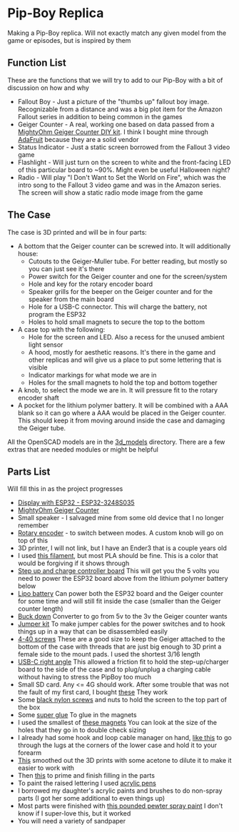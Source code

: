 # Pip-Boy Replica
Making a Pip-Boy replica. Will not exactly match any given model from the game or episodes, but is inspired by them

## Function List
These are the functions that we will try to add to our Pip-Boy with a bit of discussion on how and why
* Fallout Boy - Just a picture of the "thumbs up" fallout boy image. Recognizable from a distance and was a big plot item for the Amazon Fallout series in addition to being common in the games
* Geiger Counter - A real, working one based on data passed from a [MightyOhm Geiger Counter DIY kit](https://mightyohm.com/blog/products/geiger-counter/). I think I bought mine through [AdaFruit](https://www.adafruit.com/product/483) because they are a solid vendor
* Status Indicator - Just a static screen borrowed from the Fallout 3 video game
* Flashlight - Will just turn on the screen to white and the front-facing LED of this particular board to ~90%. Might even be useful Halloween night?
* Radio - Will play "I Don't Want to Set the World on Fire", which was the intro song to the Fallout 3 video game and was in the Amazon series. The screen will show a static radio mode image from the game

## The Case
The case is 3D printed and will be in four parts:
* A bottom that the Geiger counter can be screwed into. It will additionally house:
  - Cutouts to the Geiger-Muller tube. For better reading, but mostly so you can just see it's there
  - Power switch for the Geiger counter and one for the screen/system
  - Hole and key for the rotary encoder board
  - Speaker grills for the beeper on the Geiger counter and for the speaker from the main board
  - Hole for a USB-C connector. This will charge the battery, not program the ESP32
  - Holes to hold small magnets to secure the top to the bottom
* A case top with the following:
  - Hole for the screen and LED. Also a recess for the unused ambient light sensor
  - A hood, mostly for aesthetic reasons. It's there in the game and other replicas and will give us a place to put some lettering that is visible
  - Indicator markings for what mode we are in
  - Holes for the small magnets to hold the top and bottom together
* A knob, to select the mode we are in. It will pressure fit to the rotary encoder shaft
* A pocket for the lithium polymer battery. It will be combined with a AAA blank so it can go where a AAA would be placed in the Geiger counter. This should keep it from moving around inside the case and damaging the Geiger tube.

All the OpenSCAD models are in the [3d_models](https://github.com/dcknuth/pip_boy_replica/3d_models) directory. There are a few extras that are needed modules or might be helpful

## Parts List
Will fill this in as the project progresses
* [Display with ESP32 - ESP32-3248S035](https://www.amazon.com/gp/product/B0C4KSKW96)
* [MightyOhm Geiger Counter](https://www.adafruit.com/product/483)
* Small speaker - I salvaged mine from some old device that I no longer remember
* [Rotary encoder](https://www.amazon.com/gp/product/B07B68H6R8) - to switch between modes. A custom knob will go on top of this
* 3D printer, I will not link, but I have an Ender3 that is a couple years old
* I used [this filament](https://www.amazon.com/gp/product/B00MEZEEJ2/), but most PLA should be fine. This is a color that would be forgiving if it shows through
* [Step up and charge controller board](https://www.amazon.com/gp/product/B09YD5C9QC/?th=1) This will get you the 5 volts you need to power the ESP32 board above from the lithium polymer battery below
* [Lipo battery](https://www.amazon.com/gp/product/B098DSP8YC/) Can power both the ESP32 board and the Geiger counter for some time and will still fit inside the case (smaller than the Geiger counter length)
* [Buck down](https://www.amazon.com/gp/product/B07T7L51ZW/) Converter to go from 5v to the 3v the Geiger counter wants
* [Jumper kit](https://www.amazon.com/gp/product/B08RMQP6YP/) To make jumper cables for the power switches and to hook things up in a way that can be disassembled easily
* [4-40 screws](https://www.amazon.com/gp/product/B0BNN7YRX8/) These are a good size to keep the Geiger attached to the bottom of the case with threads that are just big enough to 3D print a female side to the mount pads. I used the shortest 3/16 length
* [USB-C right angle](https://www.amazon.com/gp/product/B0B2NJ3P3L/) This allowed a friction fit to hold the step-up/charger board to the side of the case and to plug/unplug a charging cable without having to stress the PipBoy too much
* Small SD card. Any <= 4G should work. After some trouble that was not the fault of my first card, I bought [these](https://www.amazon.com/gp/product/B0D2SW1BLR/?th=1) They work
* Some [black nylon screws](https://www.amazon.com/gp/product/B0BNB1K5P2/) and nuts to hold the screen to the top part of the box
* Some [super glue](https://www.amazon.com/gp/product/B0041GVBBG/) To glue in the magnets
* I used the smallest of [these magnets](https://www.amazon.com/gp/product/B0CW65QR14/) You can look at the size of the holes that they go in to double check sizing
* I already had some hook and loop cable manager on hand, [like this](https://www.amazon.com/Xnakko-Double-Fastening-Reusable-Manager/dp/B095PNTVJ4/) to go through the lugs at the corners of the lower case and hold it to your forearm
* [This](https://www.amazon.com/gp/product/B07N6HFBRX/) smoothed out the 3D prints with some acetone to dilute it to make it easier to work with
* Then [this](https://www.amazon.com/Rust-Oleum-Automotive-260510-12-Ounce-Sandable/dp/B006ZLQ4HQ/) to prime and finish filling in the parts
* To paint the raised lettering I used [acrylic pens](https://www.amazon.com/gp/product/B0BKP1M6QK/?th=1)
* I borrowed my daughter's acrylic paints and brushes to do non-spray parts (I got her some additional to even things up)
* Most parts were finished with [this pounded pewter spray paint](https://www.homedepot.com/p/BEHR-PREMIUM-12-oz-SP-303-Antique-Pewter-Gloss-Interior-Exterior-Hammered-Spray-Paint-Aerosol-B061344/319367935) I don't know if I super-love this, but it worked
* You will need a variety of sandpaper

